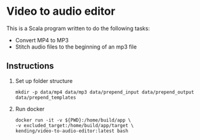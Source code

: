 # Video to audio editor

This is a Scala program written to do the following tasks:
- Convert MP4 to MP3
- Stitch audio files to the beginning of an mp3 file


## Instructions

1. Set up folder structure
    ```
    mkdir -p data/mp4 data/mp3 data/prepend_input data/prepend_output data/prepend_templates
    ```
1. Run docker

    ```
    docker run -it -v ${PWD}:/home/build/app \
    -v excluded_target:/home/build/app/target \
    kending/video-to-audio-editor:latest bash
    ```
